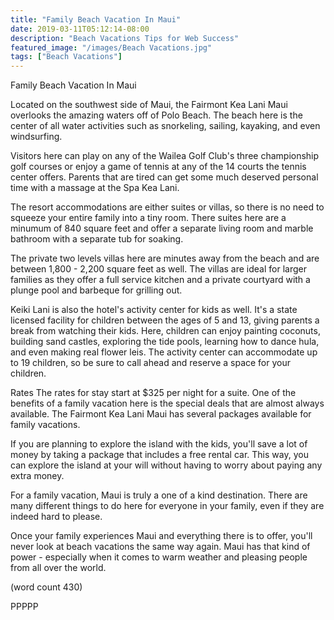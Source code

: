 ```yaml
---
title: "Family Beach Vacation In Maui"
date: 2019-03-11T05:12:14-08:00
description: "Beach Vacations Tips for Web Success"
featured_image: "/images/Beach Vacations.jpg"
tags: ["Beach Vacations"]
---
```


Family Beach Vacation In Maui

Located on the southwest side of Maui, the Fairmont
Kea Lani Maui overlooks the amazing waters off of
Polo Beach.  The beach here is the center of all
water activities such as snorkeling, sailing,
kayaking, and even windsurfing.

Visitors here can play on any of the Wailea Golf
Club's three championship golf courses or enjoy
a game of tennis at any of the 14 courts the tennis
center offers.  Parents that are tired can get some
much deserved personal time with a massage at the
Spa Kea Lani.

The resort accommodations are either suites or 
villas, so there is no need to squeeze your entire
family into a tiny room.  There suites here are a
minumum of 840 square feet and offer a separate
living room and marble bathroom with a separate
tub for soaking.

The private two levels villas here are minutes 
away from the beach and are between 1,800 - 2,200
square feet as well.  The villas are ideal for 
larger families as they offer a full service
kitchen and a private courtyard with a plunge pool
and barbeque for grilling out.

Keiki Lani is also the hotel's activity center 
for kids as well.  It's a state licensed facility
for children between the ages of 5 and 13, giving 
parents a break from watching their kids.  Here,
children can enjoy painting coconuts, building 
sand castles, exploring the tide pools, learning
how to dance hula, and even making real flower
leis.  The activity center can accommodate up to
19 children, so be sure to call ahead and reserve
a space for your children.

Rates
The rates for stay start at $325 per night for a 
suite.  One of the benefits of a family vacation
here is the special deals that are almost always
available.  The Fairmont Kea Lani Maui has several
packages available for family vacations.  

If you are planning to explore the island with
the kids, you'll save a lot of money by taking a
package that includes a free rental car.  This way,
you can explore the island at your will without
having to worry about paying any extra money.

For a family vacation, Maui is truly a one of a
kind destination.  There are many different things
to do here for everyone in your family, even if they
are indeed hard to please.

Once your family experiences Maui and everything
there is to offer, you'll never look at beach 
vacations the same way again.  Maui has that kind
of power - especially when it comes to warm weather
and pleasing people from all over the world.

(word count 430)

PPPPP
